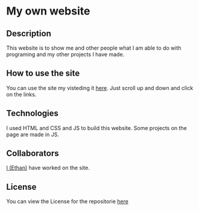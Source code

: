 # My own website

## Description

This website is to show me and other people what I am able to do with programing and my other projects I have made.

## How to use the site

You can use the site my visteding it [here](https://not-a-ethan.github.io/). Just scroll up and down and click on the links.

## Technologies

I used HTML and CSS and JS to build this website. Some projects on the page are made in JS.

## Collaborators

[I (Ethan)]([https://github.com/ethan-master-coding](https://github.com/not-a-ethan/)) have worked on the site.

## License

You can view the License for the repositorie [here](https://github.com/Ethan-Master-Coding/My-work/blob/main/LICENSE)
